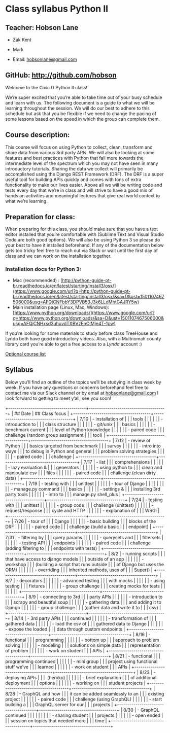 # Class syllabus Python II



## Teacher: Hobson Lane

* Zak Kent
* Mark

* Email: hobsonlane@gmail.com

## GitHub: http://github.com/hobson

Welcome to the Civic U Python II class!

We’re super excited that you’re able to take time out
of your busy schedule and learn with us. The following document is a
guide to what we will be learning throughout the session. We will do our
best to adhere to this schedule but ask that you be flexible if we need
to change the pacing of some lessons based on the speed in which the
group can complete them.



## Course description: 

This course will focus on using Python to collect, clean, transform and share data from various 3rd party APIs.
We will also be looking at some features and best practices with Python that fall more towards the intermediate level of the spectrum which you may
not have seen in many introductory tutorials.
Sharing the data we collect will primarily be accomplished using the Django REST Framework (DRF).
The DRF is a super useful tool for building APIs quickly and comes with tons of extra functionality to make our lives easier.
Above all we will be writing code and tests every day that we’re in class and will strive to have a good mix of hands on activities and meaningful
lectures that give real world context to what we’re learning.



## Preparation for class:

When preparing for this class, you should make sure that you have a text editor installed that you’re comfortable with (Sublime Text and Visual Studio Code are both good options).
We will also be using Python 3 so please do your best to have it installed beforehand.
If any of the documentation below gets too tricky feel free to reach out via Slack or wait until the first day of class and we can work on the installation together.

### Installation docs for Python 3: 

* Mac (recommended) : [http://python-guide-pt-br.readthedocs.io/en/latest/starting/install3/osx/](https://www.google.com/url?q=http://python-guide-pt-br.readthedocs.io/en/latest/starting/install3/osx/&sa=D&ust=1501107467506000&usg=AFQjCNFbbY3DPVB53J3k6LLdMhtGAJRY5w)
* Main installation page (Linux, Mac, Windows): [https://www.python.org/downloads/](https://www.google.com/url?q=https://www.python.org/downloads/&sa=D&ust=1501107467506000&usg=AFQjCNHxsd3uhuvdTXBVzEnOIMje4T-1pw)

If you’re looking for some materials to study before class TreeHouse and Lynda both have good introductory videos.
Also, with a Multnomah county library card you’re able to get a free access to a *Lynda* account :)

[Optional course list](https://www.google.com/url?q=https://docs.google.com/document/d/1kRzzybmQOi_uw2-BWnxZtIEQ5ajo48G4X0WyQ8ByjPE/edit?usp%3Dsharing&sa=D&ust=1501107467507000&usg=AFQjCNEGgBLCbZJkV8e_y5hi5Q7vVHQ9OQ)

## Syllabus

Below you’ll find an outline of the topics we’ll be studying in class week by week.
If you have any questions or concerns beforehand feel free to contact me via our Slack channel or by email at [hobsonlane@gmail.com](hobsonlane@gmail.com) I look forward to getting to meet y’all, see you soon!

+--------------------------------------+--------------------------------------+
| ## Date         | ## Class focus  |
+--------------------------------------+--------------------------------------+
| 7/10         | - installation of   |
|                                      | tools                         |
|                                      |                                      |
|                                      | - introduction to   |
|                                      | class structure               |
|                                      |                                      |
|                                      | - git/unix          |
|                                      | basics                        |
|                                      |                                      |
|                                      | - benchmark current |
|                                      | level of Python knowledge     |
|                                      |                                      |
|                                      | - paired code       |
|                                      | challenge (random group assignment   |
|                                      | tool)                         |
+--------------------------------------+--------------------------------------+
| 7/12         | - review of Python  |
|                                      | basics targeted from benchmark       |
|                                      | survey                        |
|                                      |                                      |
|                                      | - intro into ways   |
|                                      | to debug in Python and general       |
|                                      | problem solving strategies    |
|                                      |                                      |
|                                      | - paired code       |
|                                      | challenge                     |
+--------------------------------------+--------------------------------------+
| 7/17         | - list              |
|                                      | comprehensions                |
|                                      |                                      |
|                                      | - lazy evaluation & |
|                                      | generators                    |
|                                      |                                      |
|                                      | - using python to   |
|                                      | clean and manipulate csv             |
|                                      | files                         |
|                                      |                                      |
|                                      | - paired code       |
|                                      | challenge (clean dirty data)  |
+--------------------------------------+--------------------------------------+
| 7/19         | - testing with      |
|                                      | unittest                      |
|                                      |                                      |
|                                      | - tour of Django    |
|                                      |                               |
|                                      |                                      |
|                                      | - manage.py command |
|                                      | basics                        |
|                                      |                                      |
|                                      | - settings &        |
|                                      | installing 3rd party tools    |
|                                      |                                      |
|                                      | - intro to          |
|                                      | manage.py shell\_plus         |
+--------------------------------------+--------------------------------------+
| 7/24         | - testing with      |
|                                      | unittest                      |
|                                      |                                      |
|                                      | - group code        |
|                                      | challenge (unittest)          |
|                                      |                                      |
|                                      | - request/response  |
|                                      | cycle and HTTP                |
|                                      |                                      |
|                                      | - explanation of    |
|                                      | WSGI                          |
+--------------------------------------+--------------------------------------+
| 7/26         | - tour of           |
|                                      | Django                        |
|                                      |                                      |
|                                      | - basic building    |
|                                      | blocks of the DRF             |
|                                      |                                      |
|                                      | - paired code       |
|                                      | challenge (build a basic             |
|                                      | endpoint)                     |
+--------------------------------------+--------------------------------------+
| 7/31         | - filtering by      |
|                                      | query params                  |
|                                      |                                      |
|                                      | - querysets and     |
|                                      | filtersets                    |
|                                      |                                      |
|                                      | - testing API       |
|                                      | endpoints                     |
|                                      |                                      |
|                                      | - paired code       |
|                                      | challenge (adding filtering to       |
|                                      | endpoints with tests)         |
+--------------------------------------+--------------------------------------+
| 8/2          | - running scripts   |
|                                      | that have access to django models    |
|                                      | outside of an app             |
|                                      |                                      |
|                                      | - workshop          |
|                                      | (building a script that runs outside |
|                                      | of Django but uses the ORM)   |
|                                      |                                      |
|                                      | - overriding        |
|                                      | inherited methods, uses of           |
|                                      | Super()                       |
+--------------------------------------+--------------------------------------+
| 8/7          | - decorators |
|                                      |                                      |
|                                      | - advanced testing  |
|                                      | with mocks                    |
|                                      |                                      |
|                                      | - using testing     |
|                                      | fixtures                      |
|                                      |                                      |
|                                      | - group challenge   |
|                                      | creating mocks for tests      |
|                                      |                                      |
|                                      |              |
+--------------------------------------+--------------------------------------+
| 8/9          | - connecting to 3rd |
|                                      | party APIs                    |
|                                      |                                      |
|                                      | - introduction to   |
|                                      | scrapy and beautiful soup     |
|                                      |                                      |
|                                      | - gathering data    |
|                                      | and adding it to Django       |
|                                      |                                      |
|                                      | - group challenge   |
|                                      | (gather data and write it to         |
|                                      | csv)                          |
+--------------------------------------+--------------------------------------+
| 8/14         | - 3rd party APIs    |
|                                      | continued                     |
|                                      |                                      |
|                                      | - transformation of |
|                                      | gathered data                 |
|                                      |                                      |
|                                      | - load the csv of   |
|                                      | gathered data to Django       |
|                                      |                                      |
|                                      | - expose the loaded |
|                                      | data through custom endpoints |
+--------------------------------------+--------------------------------------+
| 8/16         | - functional        |
|                                      | programming                   |
|                                      |                                      |
|                                      | - bottom up         |
|                                      | approach to problem solving   |
|                                      |                                      |
|                                      | - modeling          |
|                                      | solutions on simple data             |
|                                      | representation of problem     |
|                                      |                                      |
|                                      | - work on student   |
|                                      | APIs                          |
+--------------------------------------+--------------------------------------+
| 8/21         | - functional        |
|                                      | programming continued         |
|                                      |                                      |
|                                      | - mini group        |
|                                      | project using functional stuff we’ve |
|                                      | learned                       |
|                                      |                                      |
|                                      | - work on student   |
|                                      | APIs                          |
+--------------------------------------+--------------------------------------+
| 8/23         | - deploying APIs    |
|                                      |  (heroku)                     |
|                                      |                                      |
|                                      | - brief explanation |
|                                      | of additional deployment             |
|                                      | options                       |
|                                      |                                      |
|                                      | - working on        |
|                                      | student projects              |
+--------------------------------------+--------------------------------------+
| 8/28         | - GraphQL and how   |
|                                      | it can be added seamlessly to an     |
|                                      | existing project              |
|                                      |                                      |
|                                      | - paired code       |
|                                      | challenge (using GraphQL)     |
|                                      |                                      |
|                                      | - start building a  |
|                                      | GraphQL server for our               |
|                                      | projects                      |
+--------------------------------------+--------------------------------------+
| 8/30         | - GraphQL continued |
|                                      |                               |
|                                      |                                      |
|                                      | - sharing student   |
|                                      | projects                      |
|                                      |                                      |
|                                      | - open ended        |
|                                      | session on topics that needed more   |
|                                      | time                          |
+--------------------------------------+--------------------------------------+
